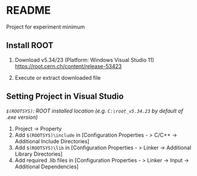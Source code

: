 # README
Project for experiment minimum

## Install ROOT
1. Download v5.34/23 (Platform: Windows Visual Studio 11)  
https://root.cern.ch/content/release-53423  

2. Execute or extract downloaded file

## Setting Project in Visual Studio
*`$(ROOTSYS)`: ROOT installed location (e.g. `C:\root_v5.34.23` by default of .exe version)*

1. Project -> Property
2. Add `$(ROOTSYS)\include` in [Configuration Properties - > C/C++ -> Additional Include Directories]
3. Add `$(ROOTSYS)\lib` in [Configuration Properties - > Linker -> Additional Library Directories]
4. Add required .lib files in [Configuration Properties - > Linker -> Input -> Additional Dependencies]